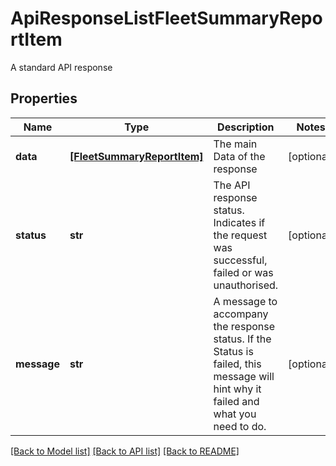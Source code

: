 # ApiResponseListFleetSummaryReportItem

A standard API response
## Properties
Name | Type | Description | Notes
------------ | ------------- | ------------- | -------------
**data** | [**[FleetSummaryReportItem]**](FleetSummaryReportItem.md) | The main Data of the response | [optional] 
**status** | **str** | The API response status. Indicates if the request was successful, failed or was unauthorised. | [optional] 
**message** | **str** | A message to accompany the response status.  If the Status is failed, this message will hint why it failed and what you need to do. | [optional] 

[[Back to Model list]](../README.md#documentation-for-models) [[Back to API list]](../README.md#documentation-for-api-endpoints) [[Back to README]](../README.md)


